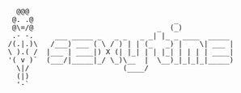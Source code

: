 <pre>
   @@@
  @. .@                                 _
  @\=/@                             _  (_)
  .- -.     ___ _____ _   _ _   _ _| |_ _ ____  _____
 /(.|.)\   /___) ___ ( \ / ) | | (_   _) |    \| ___ |
 \ ).( /  |___ | ____|) X (| |_| | | |_| | | | | ____|
 '( v )`  (___/|_____|_/ \_)\__  |  \__)_|_|_|_|_____)
   \|/                      (____/
   (|)
   '-`
</pre>